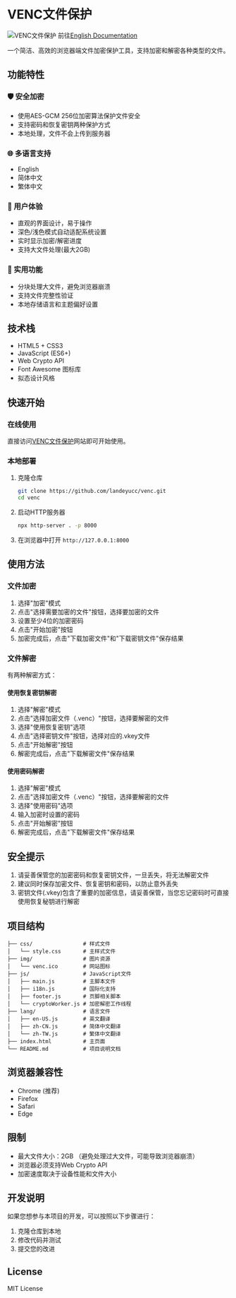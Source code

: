 # VENC文件保护
![VENC文件保护](img/venc.ico)
前往[English Documentation](README.md)

一个简洁、高效的浏览器端文件加密保护工具，支持加密和解密各种类型的文件。

## 功能特性

### 🛡️ 安全加密
- 使用AES-GCM 256位加密算法保护文件安全
- 支持密码和恢复密钥两种保护方式
- 本地处理，文件不会上传到服务器

### 🌐 多语言支持
- English
- 简体中文
- 繁体中文

### 🎨 用户体验
- 直观的界面设计，易于操作
- 深色/浅色模式自动适配系统设置
- 实时显示加密/解密进度
- 支持大文件处理(最大2GB)

### 🔧 实用功能
- 分块处理大文件，避免浏览器崩溃
- 支持文件完整性验证
- 本地存储语言和主题偏好设置

## 技术栈

- HTML5 + CSS3
- JavaScript (ES6+)
- Web Crypto API
- Font Awesome 图标库
- 拟态设计风格

## 快速开始

### 在线使用
直接访问[VENC文件保护](https://venc.vl-x.vip/)网站即可开始使用。

### 本地部署
1. 克隆仓库
   ```bash
   git clone https://github.com/landeyucc/venc.git
   cd venc
   ```
2. 启动HTTP服务器
   ```bash
   npx http-server . -p 8000
   ```
3. 在浏览器中打开 `http://127.0.0.1:8000`

## 使用方法

### 文件加密
1. 选择"加密"模式
2. 点击"选择需要加密的文件"按钮，选择要加密的文件
3. 设置至少4位的加密密码
4. 点击"开始加密"按钮
5. 加密完成后，点击"下载加密文件"和"下载密钥文件"保存结果

### 文件解密
有两种解密方式：

#### 使用恢复密钥解密
1. 选择"解密"模式
2. 点击"选择加密文件（.venc）"按钮，选择要解密的文件
3. 选择"使用恢复密钥"选项
4. 点击"选择密钥文件"按钮，选择对应的.vkey文件
5. 点击"开始解密"按钮
6. 解密完成后，点击"下载解密文件"保存结果

#### 使用密码解密
1. 选择"解密"模式
2. 点击"选择加密文件（.venc）"按钮，选择要解密的文件
3. 选择"使用密码"选项
4. 输入加密时设置的密码
5. 点击"开始解密"按钮
6. 解密完成后，点击"下载解密文件"保存结果

## 安全提示

1. 请妥善保管您的加密密码和恢复密钥文件，一旦丢失，将无法解密文件
2. 建议同时保存加密文件、恢复密钥和密码，以防止意外丢失
3. 密钥文件(.vkey)包含了重要的加密信息，请妥善保管，当您忘记密码时可直接使用恢复秘钥进行解密

## 项目结构

```
├── css/                # 样式文件
│   └── style.css       # 主样式文件
├── img/                # 图片资源
│   └── venc.ico        # 网站图标
├── js/                 # JavaScript文件
│   ├── main.js         # 主脚本文件
│   ├── i18n.js         # 国际化支持
│   ├── footer.js       # 页脚相关脚本
│   └── cryptoWorker.js # 加密解密工作线程
├── lang/               # 语言文件
│   ├── en-US.js        # 英文翻译
│   ├── zh-CN.js        # 简体中文翻译
│   └── zh-TW.js        # 繁体中文翻译
├── index.html          # 主页面
└── README.md           # 项目说明文档
```

## 浏览器兼容性

- Chrome (推荐) 
- Firefox 
- Safari 
- Edge 

## 限制

- 最大文件大小：2GB （避免处理过大文件，可能导致浏览器崩溃）
- 浏览器必须支持Web Crypto API
- 加密速度取决于设备性能和文件大小

## 开发说明

如果您想参与本项目的开发，可以按照以下步骤进行：

1. 克隆仓库到本地
2. 修改代码并测试
3. 提交您的改进

## License

MIT License


